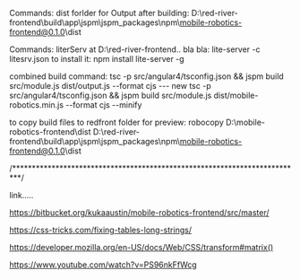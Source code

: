 Commands:
dist forlder for Output after building:
D:\red-river-frontend\build\app\jspm\jspm_packages\npm\mobile-robotics-frontend@0.1.0\dist

Commands:
literServ  at D:\red-river-frontend.. bla bla:
lite-server -c litesrv.json
to install it: npm install lite-server -g

combined build command: 
tsc -p src/angular4/tsconfig.json && jspm build src/module.js dist/output.js --format cjs
--- new
tsc -p src/angular4/tsconfig.json && jspm build src/module.js dist/mobile-robotics.min.js --format cjs --minify

to copy  build files to redfront folder for preview:
robocopy D:\mobile-robotics-frontend\dist  D:\red-river-frontend\build\app\jspm\jspm_packages\npm\mobile-robotics-frontend@0.1.0\dist

/**************************************************************************/



link.....

https://bitbucket.org/kukaaustin/mobile-robotics-frontend/src/master/

https://css-tricks.com/fixing-tables-long-strings/

https://developer.mozilla.org/en-US/docs/Web/CSS/transform#matrix()

https://www.youtube.com/watch?v=PS96nkFfWcg
